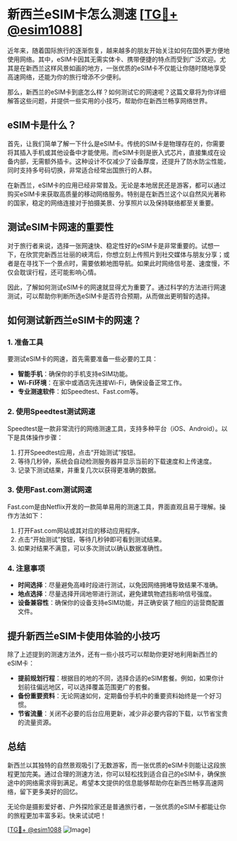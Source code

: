 # 新西兰eSIM卡怎么测速 [[TG💪+ @esim1088](https://t.me/s/esim1088)]

近年来，随着国际旅行的逐渐恢复，越来越多的朋友开始关注如何在国外更方便地使用网络。其中，eSIM卡因其无需实体卡、携带便捷的特点而受到广泛欢迎。尤其是在新西兰这样风景如画的地方，一张优质的eSIM卡不仅能让你随时随地享受高速网络，还能为你的旅行增添不少便利。

那么，新西兰的eSIM卡到底怎么样？如何测试它的网速呢？这篇文章将为你详细解答这些问题，并提供一些实用的小技巧，帮助你在新西兰畅享网络世界。

## eSIM卡是什么？

首先，让我们简单了解一下什么是eSIM卡。传统的SIM卡是物理存在的，你需要将其插入手机或其他设备中才能使用。而eSIM卡则是嵌入式芯片，直接集成在设备内部，无需额外插卡。这种设计不仅减少了设备厚度，还提升了防水防尘性能，同时支持多号码切换，非常适合经常出国旅行的人群。

在新西兰，eSIM卡的应用已经非常普及。无论是本地居民还是游客，都可以通过购买eSIM卡来获取高质量的移动网络服务。特别是在新西兰这个以自然风光著称的国家，稳定的网络连接对于拍摄美景、分享照片以及保持联络都至关重要。

## 测试eSIM卡网速的重要性

对于旅行者来说，选择一张网速快、稳定性好的eSIM卡是非常重要的。试想一下，在欣赏完新西兰壮丽的峡湾后，你想立刻上传照片到社交媒体与朋友分享；或者是在寻找下一个景点时，需要依赖地图导航。如果此时网络信号差、速度慢，不仅会耽误行程，还可能影响心情。

因此，了解如何测试eSIM卡的网速就显得尤为重要了。通过科学的方法进行网速测试，可以帮助你判断所选eSIM卡是否符合预期，从而做出更明智的选择。

## 如何测试新西兰eSIM卡的网速？

### 1. 准备工具

要测试eSIM卡的网速，首先需要准备一些必要的工具：

- **智能手机**：确保你的手机支持eSIM功能。
- **Wi-Fi环境**：在家中或酒店先连接Wi-Fi，确保设备正常工作。
- **专业测速软件**：如Speedtest、Fast.com等。

### 2. 使用Speedtest测试网速

Speedtest是一款非常流行的网络测速工具，支持多种平台（iOS、Android）。以下是具体操作步骤：

1. 打开Speedtest应用，点击“开始测试”按钮。
2. 等待几秒钟，系统会自动检测服务器并显示当前的下载速度和上传速度。
3. 记录下测试结果，并重复几次以获得更准确的数据。

### 3. 使用Fast.com测试网速

Fast.com是由Netflix开发的一款简单易用的测速工具，界面直观且易于理解。操作方法如下：

1. 打开Fast.com网站或其对应的移动应用程序。
2. 点击“开始测试”按钮，等待几秒钟即可看到测试结果。
3. 如果对结果不满意，可以多次测试以确认数据准确性。

### 4. 注意事项

- **时间选择**：尽量避免高峰时段进行测试，以免因网络拥堵导致结果不准确。
- **地点选择**：尽量选择开阔地带进行测试，避免建筑物遮挡影响信号强度。
- **设备兼容性**：确保你的设备支持eSIM功能，并正确安装了相应的运营商配置文件。

## 提升新西兰eSIM卡使用体验的小技巧

除了上述提到的测速方法外，还有一些小技巧可以帮助你更好地利用新西兰的eSIM卡：

- **提前规划行程**：根据目的地的不同，选择合适的eSIM套餐。例如，如果你计划前往偏远地区，可以选择覆盖范围更广的套餐。
- **备份重要资料**：无论网速如何，定期备份手机中的重要资料始终是一个好习惯。
- **节省流量**：关闭不必要的后台应用更新，减少非必要内容的下载，以节省宝贵的流量资源。

## 总结

新西兰以其独特的自然景观吸引了无数游客，而一张优质的eSIM卡则能让这段旅程更加完美。通过合理的测速方法，你可以轻松找到适合自己的eSIM卡，确保旅途中的网络需求得到满足。希望本文提供的信息能够帮助你在新西兰畅享高速网络，留下更多美好的回忆。

无论你是摄影爱好者、户外探险家还是普通旅行者，一张优质的eSIM卡都能让你的旅程更加丰富多彩。快来试试吧！

[[TG💪+ @esim1088](https://t.me/s/esim1088) ![Image](https://i.postimg.cc/4NQfJmqS/Snipaste-2025-05-13-00-14-12.png)]